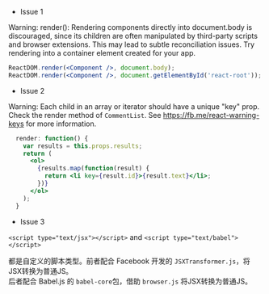 - Issue 1

Warning: render(): Rendering components directly into document.body is discouraged, since its children are often manipulated by third-party scripts and browser extensions. This may lead to subtle reconciliation issues. Try rendering into a container element created for your app.  
``` jsx
ReactDOM.render(<Component />, document.body);
ReactDOM.render(<Component />, document.getElementById('react-root'));
```

- Issue 2

Warning: Each child in an array or iterator should have a unique "key" prop. Check the render method of `CommentList`. See https://fb.me/react-warning-keys for more information.

```jsx
  render: function() {
    var results = this.props.results;
    return (
      <ol>
        {results.map(function(result) {
          return <li key={result.id}>{result.text}</li>;
        })}
      </ol>
    );
  }
```

- Issue 3

`<script type="text/jsx"></script>` and `<script type="text/babel"></script>`

都是自定义的脚本类型。前者配合 Facebook 开发的 `JSXTransformer.js`，将JSX转换为普通JS。  
后者配合 Babel.js 的 `babel-core`包，借助 `browser.js` 将JSX转换为普通JS。
